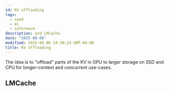 ```yaml
---
id: KV offloading
tags:
  - seed
  - ml
  - inference
description: and LMCache.
date: "2025-08-06"
modified: 2025-08-06 14:30:24 GMT-04:00
title: KV offloading
---
```


The idea is to "offload" parts of the KV in GPU to larger storage on SSD and CPU for longer-context and concurrent use-cases.

## LMCache
